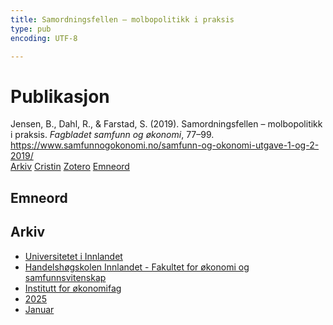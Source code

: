 ```yaml
---
title: Samordningsfellen – molbo­politikk i praksis
type: pub
encoding: UTF-8

---
```

<h1>Publikasjon</h1>
<article id="csl-bib-container-9RJGHDC2" class="csl-bib-container">
  <div class="csl-bib-body"> <div class="csl-entry">Jensen, B., Dahl, R., &#38; Farstad, S. (2019). Samordningsfellen – molbo­politikk i praksis. <i>Fagbladet samfunn og økonomi</i>, 77–99. <a href="https://www.samfunnogokonomi.no/samfunn-og-okonomi-utgave-1-og-2-2019/">https://www.samfunnogokonomi.no/samfunn-og-okonomi-utgave-1-og-2-2019/</a></div> </div>
  <div class="csl-bib-buttons">
    <a href="#taxonomy-article-9RJGHDC2" alt="archive" class="csl-bib-button">Arkiv</a>
    <a href="https://app.cristin.no/results/show.jsf?id=2348482" alt="Cristin" class="csl-bib-button">Cristin</a>
    <a href="http://zotero.org/groups/5881554/items/9RJGHDC2" alt="Zotero" class="csl-bib-button">Zotero</a>
    <a href="#keywords-article-9RJGHDC2" alt="keywords" class="csl-bib-button">Emneord</a>
  </div>
  <div id="csl-bib-meta-container-9RJGHDC2"></div>
</article>
<div id="csl-bib-meta-9RJGHDC2" class="csl-bib-meta">
  <article id="keywords-article-9RJGHDC2" class="keywords-article">
    <h1>Emneord</h1>
    
  </article>
  <article id="taxonomy-article-9RJGHDC2" class="taxonomy-article">
    <h1>Arkiv</h1>
    <ul>
      <li>
        <a href="/nn/archive/?key=3DCRN523">Universitetet i Innlandet</a>
      </li>
      <li>
        <a href="/nn/archive/?key=DU8Q9LN9">Handelshøgskolen Innlandet - Fakultet for økonomi og samfunnsvitenskap</a>
      </li>
      <li>
        <a href="/nn/archive/?key=3IQA89I8">Institutt for økonomifag</a>
      </li>
      <li>
        <a href="/nn/archive/?key=7XFLPQNF">2025</a>
      </li>
      <li>
        <a href="/nn/archive/?key=GN22DUGA">Januar</a>
      </li>
    </ul>
  </article>
</div>
